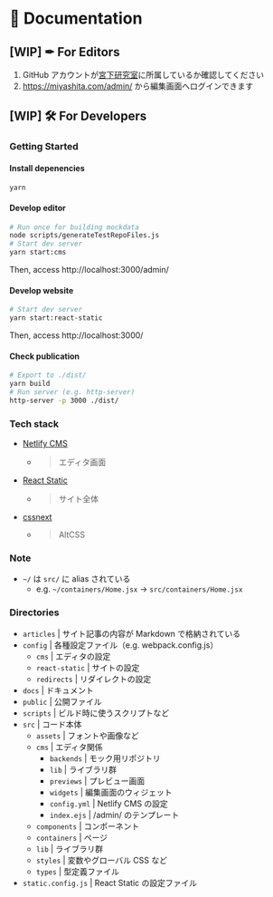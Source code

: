 # 📕 Documentation

## \[WIP\] ✒ For Editors

1. GitHub アカウントが[宮下研究室](https://github.com/MiyashitaLab)に所属しているか確認してください
2. https://miyashita.com/admin/ から編集画面へログインできます

## \[WIP\] 🛠 For Developers

### Getting Started

#### Install depenencies

```bash
yarn
```

#### Develop editor

```bash
# Run once for building mockdata
node scripts/generateTestRepoFiles.js
# Start dev server
yarn start:cms
```

Then, access http://localhost:3000/admin/

#### Develop website

```bash
# Start dev server
yarn start:react-static
```

Then, access http://localhost:3000/

#### Check publication

```bash
# Export to ./dist/
yarn build
# Run server (e.g. http-server)
http-server -p 3000 ./dist/
```

### Tech stack

- [Netlify CMS](https://github.com/netlify/netlify-cms)
  - > エディタ画面
- [React Static](https://github.com/nozzle/react-static)
  - > サイト全体
- [cssnext](https://github.com/MoOx/postcss-cssnext)
  - > AltCSS

### Note

- `~/` は `src/` に alias されている
  - e.g. `~/containers/Home.jsx` -> `src/containers/Home.jsx`

### Directories

- `articles` | サイト記事の内容が Markdown で格納されている
- `config` | 各種設定ファイル（e.g. webpack.config.js）
  - `cms` | エディタの設定
  - `react-static` | サイトの設定
  - `redirects` | リダイレクトの設定
- `docs` | ドキュメント
- `public` | 公開ファイル
- `scripts` | ビルド時に使うスクリプトなど
- `src` | コード本体
  - `assets` | フォントや画像など
  - `cms` | エディタ関係
    - `backends` | モック用リポジトリ
    - `lib` | ライブラリ群
    - `previews` | プレビュー画面
    - `widgets` | 編集画面のウィジェット
    - `config.yml` | Netlify CMS の設定
    - `index.ejs` | /admin/ のテンプレート
  - `components` | コンポーネント
  - `containers` | ページ
  - `lib` | ライブラリ群
  - `styles` | 変数やグローバル CSS など
  - `types` | 型定義ファイル
- `static.config.js` | React Static の設定ファイル
